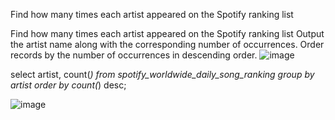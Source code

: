 Find how many times each artist appeared on the Spotify ranking list

Find how many times each artist appeared on the Spotify ranking list
Output the artist name along with the corresponding number of occurrences.
Order records by the number of occurrences in descending order.
![image](https://user-images.githubusercontent.com/50389985/229297123-757c327b-55af-41f7-b29e-17ad3a380b9b.png)


select artist, count(*)
from spotify_worldwide_daily_song_ranking
group by artist
order by count(*) desc;

![image](https://user-images.githubusercontent.com/50389985/229297135-0d3a9732-4c4c-4163-aa58-477f711a9c49.png)
